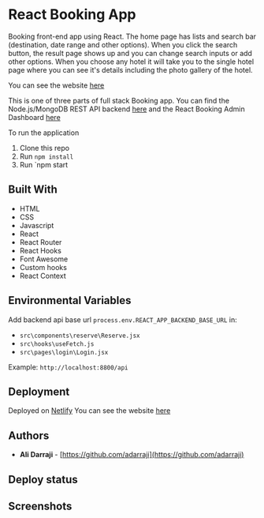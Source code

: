 # React Booking App

Booking front-end app using React. The home page has lists and search bar (destination, date range and other options). When you click the search button, the result page shows up and you can change search inputs or add other options. When you choose any hotel it will take you to the single hotel page where you can see it's details including the photo gallery of the hotel.


You can see the website [here]()


This is one of three parts of full stack Booking app. You can find the Node.js/MongoDB REST API backend [here]() and the React Booking Admin Dashboard [here]()


To run the application

1. Clone this repo
2. Run `npm install`
3. Run `npm start


## Built With

* HTML
* CSS
* Javascript
* React
* React Router
* React Hooks
* Font Awesome
* Custom hooks
* React Context


## Environmental Variables

Add backend api base url `process.env.REACT_APP_BACKEND_BASE_URL` in:

* `src\components\reserve\Reserve.jsx`
* `src\hooks\useFetch.js`
* `src\pages\login\Login.jsx`


Example: `http://localhost:8800/api`

## Deployment

Deployed on [Netlify](https://netlify.com)
You can see the website [here]()


## Authors

- **Ali Darraji** - [https://github.com/adarraji](https://github.com/adarraji)


## Deploy status


## Screenshots